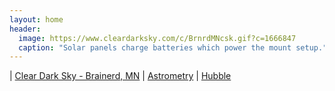 ```yaml
---
layout: home
header:
  image: https://www.cleardarksky.com/c/BrnrdMNcsk.gif?c=1666847
  caption: "Solar panels charge batteries which power the mount setup."
---
```

| [Clear Dark Sky - Brainerd, MN](https://www.cleardarksky.com/c/BrnrdMNkey.html) | [Astrometry](https://www.flickr.com/groups/astrometry/) | [Hubble](https://esahubble.org/images/archive/top100/)